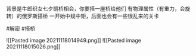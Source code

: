 背景是牛郎织女七夕鹊桥相会，你要搭一座桥给他们
有物理属性（有重力，会旋转）的俄罗斯搭桥
一开始中规中矩，后面也会有一些很乱来的关卡


#解密 #搭桥

![[Pasted image 20211118014949.png]]
![[Pasted image 20211118015026.png]]